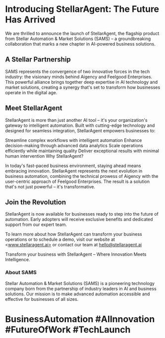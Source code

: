 # Introducing StellarAgent: The Future Has Arrived

We are thrilled to announce the launch of StellarAgent, the flagship product from Stellar Automation & Market Solutions (SAMS) – a groundbreaking collaboration that marks a new chapter in AI-powered business solutions.

## A Stellar Partnership

SAMS represents the convergence of two innovative forces in the tech industry: the visionary minds behind Aigency and Feelgood Enterprises. This powerful alliance brings together deep expertise in AI technology and market solutions, creating a synergy that's set to transform how businesses operate in the digital age.

## Meet StellarAgent

StellarAgent is more than just another AI tool – it's your organization's gateway to intelligent automation. Built with cutting-edge technology and designed for seamless integration, StellarAgent empowers businesses to:

Streamline complex workflows with intelligent automation
Enhance decision-making through advanced data analytics
Scale operations efficiently while maintaining quality
Deliver exceptional results with minimal human intervention
Why StellarAgent?

In today's fast-paced business environment, staying ahead means embracing innovation. StellarAgent represents the next evolution in business automation, combining the technical prowess of Aigency with the user-centric approach of Feelgood Enterprises. The result is a solution that's not just powerful – it's transformative.

## Join the Revolution

StellarAgent is now available for businesses ready to step into the future of automation. Early adopters will receive exclusive benefits and dedicated support from our expert team.

To learn more about how StellarAgent can transform your business operations or to schedule a demo, visit our website at <www.stellaragent.ai> or contact our team at <hello@stellaragent.ai>

Transform your business with StellarAgent – Where Innovation Meets Intelligence.

### About SAMS

Stellar Automation & Market Solutions (SAMS) is a pioneering technology company born from the partnership of industry leaders in AI and business solutions. Our mission is to make advanced automation accessible and effective for businesses of all sizes.

# BusinessAutomation #AIInnovation #FutureOfWork #TechLaunch
